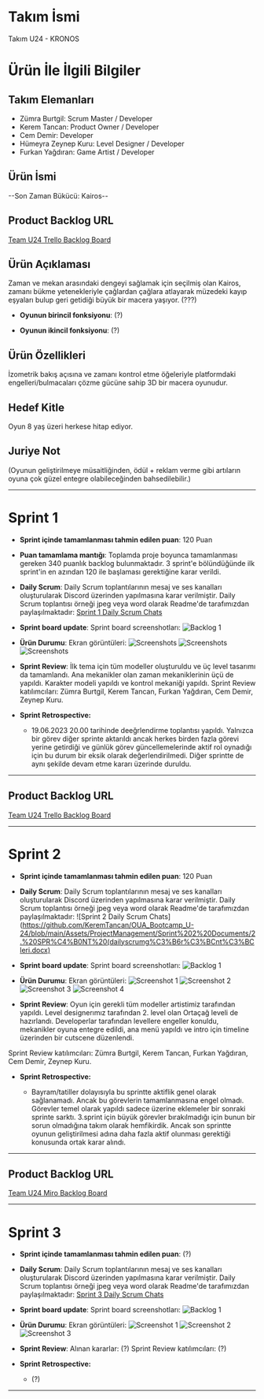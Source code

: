 # **Takım İsmi**

Takım U24 - KRONOS

# Ürün İle İlgili Bilgiler

## Takım Elemanları
- Zümra Burtgil: Scrum Master / Developer
- Kerem Tancan: Product Owner / Developer
- Cem Demir: Developer
- Hümeyra Zeynep Kuru: Level Designer / Developer
- Furkan Yağdıran: Game Artist / Developer

## Ürün İsmi

--Son Zaman Bükücü: Kairos--

## Product Backlog URL

[Team U24 Trello Backlog Board](https://trello.com/b/RFdBuU0c/spri%CC%87nt-1)

## Ürün Açıklaması

 Zaman ve mekan arasındaki dengeyi sağlamak için seçilmiş olan Kairos, zamanı bükme yetenekleriyle çağlardan çağlara atlayarak müzedeki kayıp eşyaları bulup geri getidiği büyük bir macera yaşıyor.
(???)


- **Oyunun birincil fonksiyonu**: (?)

- **Oyunun ikincil fonksiyonu**: (?)

## Ürün Özellikleri

İzometrik bakış açısına ve zamanı kontrol etme öğeleriyle platformdaki engelleri/bulmacaları çözme gücüne sahip 3D bir macera oyunudur.

## Hedef Kitle

Oyun 8 yaş üzeri herkese hitap ediyor.


## Juriye Not

(Oyunun geliştirilmeye müsaitliğinden, ödül + reklam verme gibi artıların oyuna çok güzel entegre olabileceğinden bahsedilebilir.)


---

# Sprint 1

- **Sprint içinde tamamlanması tahmin edilen puan**: 120 Puan


- **Puan tamamlama mantığı**: Toplamda proje boyunca tamamlanması gereken 340 puanlık backlog bulunmaktadır. 3 sprint'e bölündüğünde ilk sprint'in en azından 120 ile başlaması gerektiğine karar verildi.


- **Daily Scrum**: Daily Scrum toplantılarının mesaj ve ses kanalları oluşturularak Discord üzerinden yapılmasına karar verilmiştir. Daily Scrum toplantısı örneği jpeg veya word olarak Readme'de tarafımızdan paylaşılmaktadır: [Sprint 1 Daily Scrum Chats](https://github.com/KeremTancan/OUA_Bootcamp_U-24/blob/main/Assets/ProjectManagement/Sprint%201%20Documents/1.SPRİNT%20(dailyscrumgörüntüleri).docx)


- **Sprint board update**: Sprint board screenshotları: 
![Backlog 1](https://github.com/KeremTancan/OUA_Bootcamp_U-24/blob/main/Assets/ProjectManagement/Sprint%201%20Documents/1.%20sprint%20sonu.jpeg) 


- **Ürün Durumu**: Ekran görüntüleri:
  ![Screenshots](https://github.com/KeremTancan/OUA_Bootcamp_U-24/blob/main/Assets/ProjectManagement/Sprint%201%20Documents/karakter.jpeg)
  ![Screenshots](https://github.com/KeremTancan/OUA_Bootcamp_U-24/blob/main/Assets/ProjectManagement/Sprint%201%20Documents/level.jpeg)
  ![Screenshots](https://github.com/KeremTancan/OUA_Bootcamp_U-24/blob/main/Assets/ProjectManagement/Sprint%201%20Documents/oyundan%20g%C3%B6r%C3%BCnt%C3%BC.jpeg)
  
- **Sprint Review**: 
İlk tema için tüm modeller oluşturuldu ve üç level tasarımı da tamamlandı. Ana mekanikler olan zaman mekaniklerinin üçü de yapıldı. Karakter modeli yapıldı ve kontrol mekaniği yapıldı.
Sprint Review katılımcıları: Zümra Burtgil, Kerem Tancan, Furkan Yağdıran, Cem Demir, Zeynep Kuru.

- **Sprint Retrospective:**
  - 19.06.2023 20.00 tarihinde deeğrlendirme toplantısı yapıldı. Yalnızca bir görev diğer sprinte aktarıldı ancak herkes birden fazla görevi yerine getirdiği ve günlük görev güncellemelerinde aktif rol oynadığı için bu durum bir eksik olarak değerlendirilmedi. Diğer sprintte de aynı şekilde devam etme kararı üzerinde duruldu. 


---

## Product Backlog URL

[Team U24 Trello Backlog Board](https://trello.com/b/tn26rrG3/spri%CC%87nt-2)

---

# Sprint 2

- **Sprint içinde tamamlanması tahmin edilen puan**: 120 Puan

- **Daily Scrum**: Daily Scrum toplantılarının mesaj ve ses kanalları oluşturularak Discord üzerinden yapılmasına karar verilmiştir. Daily Scrum toplantısı örneği jpeg veya word olarak Readme'de tarafımızdan paylaşılmaktadır: ![Sprint 2 Daily Scrum Chats](https://github.com/KeremTancan/OUA_Bootcamp_U-24/blob/main/Assets/ProjectManagement/Sprint%202%20Documents/2.%20SPR%C4%B0NT%20(dailyscrumg%C3%B6r%C3%BCnt%C3%BCleri.docx)




- **Sprint board update**: Sprint board screenshotları: 
![Backlog 1](https://github.com/KeremTancan/OUA_Bootcamp_U-24/blob/main/Assets/ProjectManagement/Sprint%202%20Documents/2.sprint%20sonu.jpeg) 


- **Ürün Durumu**: Ekran görüntüleri:
  ![Screenshot 1](https://github.com/KeremTancan/OUA_Bootcamp_U-24/blob/main/Assets/ProjectManagement/Sprint%202%20Documents/UI%20ana%20men%C3%BC.jpeg)
  ![Screenshot 2](https://github.com/KeremTancan/OUA_Bootcamp_U-24/blob/main/Assets/ProjectManagement/Sprint%202%20Documents/ilk%C3%A7a%C4%9F.jpeg)
  ![Screenshot 3](https://github.com/KeremTancan/OUA_Bootcamp_U-24/blob/main/Assets/ProjectManagement/Sprint%202%20Documents/orta%C3%A7a%C4%9F.jpeg)
  ![Screenshot 4](https://github.com/KeremTancan/OUA_Bootcamp_U-24/blob/main/Assets/ProjectManagement/Sprint%202%20Documents/%C4%B1ntrocutscene.jpeg)
  
- **Sprint Review**: 
Oyun için gerekli tüm modeller artistimiz tarafından yapıldı. Level designerımız tarafından 2. level olan Ortaçağ leveli de hazırlandı. Developerlar tarafından levellere engeller konuldu, mekanikler oyuna entegre edildi, ana menü yapıldı ve intro için timeline üzerinden bir cutscene düzenlendi.

Sprint Review katılımcıları: Zümra Burtgil, Kerem Tancan, Furkan Yağdıran, Cem Demir, Zeynep Kuru.

- **Sprint Retrospective:**

  - Bayram/tatiller dolayısıyla bu sprintte aktiflik genel olarak sağlanamadı. Ancak bu görevlerin tamamlanmasına engel olmadı. Görevler temel olarak yapıldı sadece üzerine eklemeler bir sonraki sprinte sarktı. 3.sprint için büyük görevler bırakılmadığı için bunun bir sorun olmadığına takım olarak hemfikirdik. Ancak son sprintte oyunun geliştirilmesi adına daha fazla aktif olunması gerektiği konusunda ortak karar alındı.


---

## Product Backlog URL

[Team U24 Miro Backlog Board](https://trello.com/b/qiuc8Jgr/spri%CC%87nt-3)

---

# Sprint 3

- **Sprint içinde tamamlanması tahmin edilen puan**: (?)


- **Daily Scrum**: Daily Scrum toplantılarının mesaj ve ses kanalları oluşturularak Discord üzerinden yapılmasına karar verilmiştir. Daily Scrum toplantısı örneği jpeg veya word olarak Readme'de tarafımızdan paylaşılmaktadır: [Sprint 3 Daily Scrum Chats]()

- **Sprint board update**: Sprint board screenshotları: 
![Backlog 1]() 


- **Ürün Durumu**: Ekran görüntüleri:
  ![Screenshot 1]()
  ![Screenshot 2]()
  ![Screenshot 3]()


- **Sprint Review**: 
Alınan kararlar: (?)
Sprint Review katılımcıları: (?)

- **Sprint Retrospective:**

  - (?)


---

